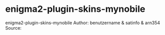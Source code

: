 enigma2-plugin-skins-mynobile
=============================

enigma2-plugin-skins-mynobile
Author: benutzername & satinfo & arn354
Source: 
